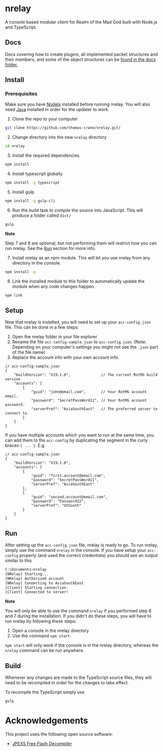 # nrelay
A console based modular client for Realm of the Mad God built with Node.js and TypeScript.

## Docs
Docs covering how to create plugins, all implemented packet structures and their members, and some of the object structures can be [found in the docs folder.](https://github.com/thomas-crane/nrelay/tree/master/docs)

## Install
### Prerequisites
Make sure you have [Nodejs](https://nodejs.org/en/) installed before running nrelay.
You will also need [Java](https://java.com/en/download/) installed in order for the updater to work.

1. Clone the repo to your computer
```bash
git clone https://github.com/thomas-crane/nrelay.git/
```

2. Change directory into the new `nrelay` directory
```bash
cd nrelay
```

3. Install the required dependencies
```bash
npm install
```

4. Install typescript globally
```bash
npm install -g typescript
```

5. Install gulp
```bash
npm install -g gulp-cli
```

6. Run the build task to compile the source into JavaScript. This will produce a folder called `dist/`
```bash
gulp
```

__Note__

Step 7 and 8 are optional, but not performing them will restrict how you can run nrelay. See the [Run](#Run) section for more info.

7. Install nrelay as an npm module. This will let you use nrelay from any directory in the console.
```bash
npm install -g
```

8. Link the installed module to this folder to automatically update the module when any code changes happen.
```bash
npm link
```

## Setup
Now that nrelay is installed, you will need to set up your `acc-config.json` file. This can be done in a few steps:
1. Open the nrelay folder in your file explorer
2. Rename the file `acc-config-sample.json` to `acc-config.json`. (Note: Depending on your computer's settings you might not see the `.json` part of the file name)
3. Replace the account info with your own account info.
```
// acc-config-sample.json
{
    "buildVersion": "X19.1.0",              // The current RotMG build version
    "accounts": [
        {
            "guid": "john@email.com",       // Your RotMG account email.
            "password": "SecretPassWord11", // Your RotMG account password.
            "serverPref": "AsiaSouthEast"   // The preferred server to connect to.
        }
    ]
}
```
If you have multiple accounts which you want to run at the same time, you can add them to the `acc-config` by duplicating the segment in the curly braces `{ ... }`. E.g.
```
// acc-config-sample.json
{
    "buildVersion": "X19.1.0",
    "accounts": [
        {
            "guid": "first.account@email.com",
            "password": "SecretPassWord11",
            "serverPref": "AsiaSouthEast"
        },
        {
            "guid": "second.account@email.com",
            "password": "Password22",
            "serverPref": "USSouth"
        }
    ]
}
```

## Run
After setting up the `acc-config.json` file, nrelay is ready to go. To run nrelay, simply use the command `nrelay` in the console. If you have setup your `acc-config` properly (and used the correct credentials) you should see an output similar to this
```bash
C:\Documents>nrelay
[NRelay] Starting...
[NRelay] Authorized account
[NRelay] Connecting to AsiaSouthEast
[Client] Starting connection.
[Client] Connected to server!
```

__Note__

You will only be able to use the command `nrelay` if you performed step 6 and 7 during the installation. If you didn't do these steps, you will have to run nrelay by following these steps:
1. Open a console in the nrelay directory
2. Use the command `npm start`.

`npm start` will only work if the console is in the nrelay directory, whereas the `nrelay` command can be run anywhere.

## Build
Whenever any changes are made to the TypeScript source files, they will need to be recompiled in order for the changes to take effect.

To recompile the TypeScript simply use
```bash
gulp
```

# Acknowledgements
This project uses the following open source software:
 + [JPEXS Free Flash Decompiler](https://github.com/jindrapetrik/jpexs-decompiler)
